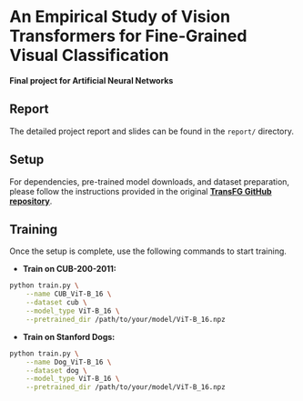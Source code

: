# An Empirical Study of Vision Transformers for Fine-Grained Visual Classification

**Final project for Artificial Neural Networks**

## Report
The detailed project report and slides can be found in the `report/` directory.


## Setup

For dependencies, pre-trained model downloads, and dataset preparation, please follow the instructions provided in the original [**TransFG GitHub repository**](https://github.com/TACJu/TransFG).

## Training

Once the setup is complete, use the following commands to start training.

*   **Train on CUB-200-2011:**
```bash
python train.py \
    --name CUB_ViT-B_16 \
    --dataset cub \
    --model_type ViT-B_16 \
    --pretrained_dir /path/to/your/model/ViT-B_16.npz
```

*   **Train on Stanford Dogs:**
```bash
python train.py \
    --name Dog_ViT-B_16 \
    --dataset dog \
    --model_type ViT-B_16 \
    --pretrained_dir /path/to/your/model/ViT-B_16.npz
```